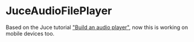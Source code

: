 # JuceAudioFilePlayer
Based on the Juce tutorial ["Build an audio player"](https://docs.juce.com/master/tutorial_playing_sound_files.html), now this is working on mobile devices too.
